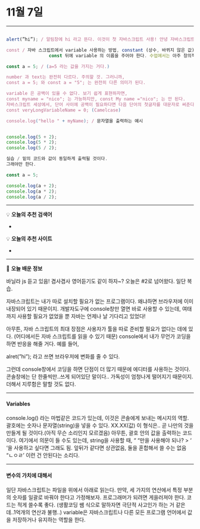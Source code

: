 # 11월 7일 
---


```jsx

alert(”hi”); / 알림창에 hi 라고 뜬다. 이것이 첫 자바스크립트 사용! 안녕 자바스크립트!

const / 자바 스크립트에서 variable 사용하는 방법, constant (상수, 바뀌지 않은 값)
				const 뒤에 variable 의 이름을 주어야 한다. 수업에서는 아주 창의적으로

const a = 5; / (a=5 라는 값을 가지는 거다.)

number 과 text는 완전히 다르다. 주의할 것. 그러니까,
const a = 5; 와 const a = "5"; 는 완전히 다른 의미가 된다. 

variable 은 공백이 있을 수 없다. 보기 쉽게 표현하자면,
const myname = "nico"; 는 가능하지만, const My name ="nico"; 는 안 된다.
자바스크립트 세상에서, 단어 사이에 공백이 필요하다면 다음 단어의 첫글자를 대문자로 써준다. 예를 들자면,
const veryLongVariableName = 0; (Camelcase)

console.log("hello " + myName); / 문자열을 출력하는 예시
```

```jsx

console.log(5 + 2);
console.log(5 * 2);
console.log(5 / 2);

실습 / 밑의 코드와 값이 동일하게 출력될 것이다.
그래야만 한다. 
```

```jsx
const a = 5;

console.log(a + 2);
console.log(a * 2);
console.log(a / 2);

```

---

<aside>

💡 **오늘의 추천 검색어**

</aside>

- 

<aside>

💡 **오늘의 추천 사이트**

</aside>

- 

---

<aside>

💬 **오늘 배운 정보**

</aside>

바닐라 js 듣고 있음! 겸사겸사 영어듣기도 같이 하자~?  오늘은 #2로 넘어왔다. 일단 복습.

자바스크립트는 내가 따로 설치할 필요가 없는 프로그램이다. 왜냐하면 브라우저에 이미 내장되어 있기 때문이지. 개발자도구에 console창만 열면 바로 사용할 수 있는데, 여태까지 사용할 필요가 없었을 뿐 자바는 언제나 날 기다리고 있었다!

아무튼, 자바 스크립트의 최대 장점은 사용자가 툴을 따로 준비할 필요가 없다는 데에 있다. (어디에서든 자바 스크립트를 읽을 수 있기 때문) console에서 내가 무언가 코딩을 하면 반응을 해줄 거다. 예를 들어,

alret(”hi”); 라고 쓰면 브라우저에 변화를 줄 수 있다. 

그런데 console창에서 코딩을 하면 단점이 더 많기 때문에 에디터를 사용하는 것이다. 콘솔창에는 단 한줄씩만..쓰게 되어있단 말이다.. 가독성이 엄청나게 떨어지기 때문이지. 더해서 지루함은 말할 것도 없다. 

---

#### Variables

console.log() 라는 마법같은 코드가 있는데, 이것은 콘솔에게 보내는 메시지의 역할. 괄호에는 숫자나 문자열(string)을 넣을 수 있다.  XX.XX(값) 이 형식은.. 곧 나만의 것을 만들게 될 것이다.(아직 무슨 소리인지 모르겠음) 아무튼, 괄호 안의 값을 출력하는 코드이다. 여기에서 의문이 들 수도 있는데, string을 사용할 때, “ “만을 사용해야 되나? > ‘ ‘을 사용하고 싶다면 그래도 됨. 앞뒤가 같다면 상관없음, 둘을 혼합해서 쓸 수는 없음 “ㄴㅇㄹ’ 이런 건 안된다는 소리다. 

---

#### 변수의 가치에 대해서

일단 자바스크립트는 파일을 위에서 아래로 읽는다. 만약, 세 가지의 연산에서 특정 부분의 숫자를 일괄로 바꿔야 한다고 가정해보자. 프로그래머가 되려면 게을러져야 한다. 코드는 적게 쓸수록 좋다. (생활코딩 쌤 식으로 말하자면 극단적 사고인가 하는 거 같은데..1억개의 연산과 불행..) variable은 자바스크립트나 다른 모든 프로그램 언어에서 값을 저장하거나 유지하는 역할을 한다.